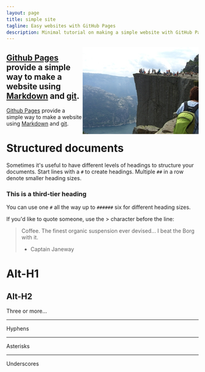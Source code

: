 ```yaml
---
layout: page
title: simple site
tagline: Easy websites with GitHub Pages
description: Minimal tutorial on making a simple website with GitHub Pages
---
```

<img style="float: right;" src="image/pic_mountain.jpg">

[Github Pages](http://pages.github.com) provide a simple way to make a
website using
[Markdown](https://daringfireball.net/projects/markdown/) and
[git](http://git-scm.com).
---
[Github Pages](http://pages.github.com) provide a simple way to make a
website using
[Markdown](https://daringfireball.net/projects/markdown/) and
[git](http://git-scm.com).

# Structured documents


Sometimes it's useful to have different levels of headings to structure your documents. Start lines with a `#` to create headings. Multiple `##` in a row denote smaller heading sizes.

### This is a third-tier heading

You can use one `#` all the way up to `######` six for different heading sizes.

If you'd like to quote someone, use the > character before the line:

> Coffee. The finest organic suspension ever devised... I beat the Borg with it.
> - Captain Janeway

Alt-H1
======

Alt-H2
------


Three or more...

---

Hyphens

***

Asterisks

___

Underscores